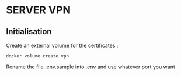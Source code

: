 # SERVER VPN

## Initialisation

Create an external volume for the certificates :
```
docker volume create vpn
```

Rename the file .env.sample into .env and use whatever port you want

